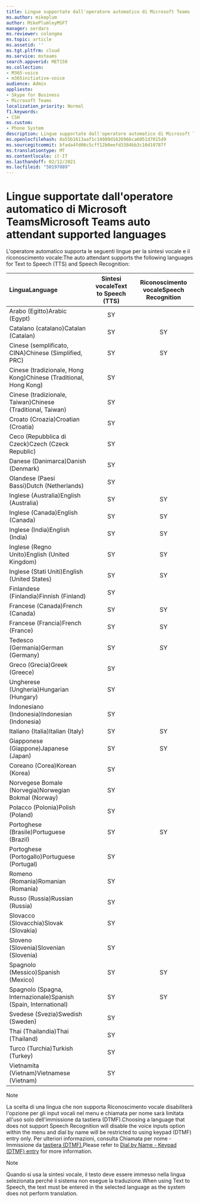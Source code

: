 ```yaml
---
title: Lingue supportate dall'operatore automatico di Microsoft Teams
ms.author: mikeplum
author: MikePlumleyMSFT
manager: serdars
ms.reviewer: colongma
ms.topic: article
ms.assetid: ''
ms.tgt.pltfrm: cloud
ms.service: msteams
search.appverid: MET150
ms.collection:
- M365-voice
- m365initiative-voice
audience: Admin
appliesto:
- Skype for Business
- Microsoft Teams
localization_priority: Normal
f1.keywords:
- CSH
ms.custom:
- Phone System
description: Lingue supportate dall'operatore automatico di Microsoft Teams
ms.openlocfilehash: 8a55b1613aaf1c14989d1626966ca6051d7015d9
ms.sourcegitcommit: bfada4fd06c5cff12b0eefd3384bb3c10d10787f
ms.translationtype: MT
ms.contentlocale: it-IT
ms.lasthandoff: 02/12/2021
ms.locfileid: "50197089"
---
```

# <a name="microsoft-teams-auto-attendant-supported-languages"></a><span data-ttu-id="0b778-103">Lingue supportate dall'operatore automatico di Microsoft Teams</span><span class="sxs-lookup"><span data-stu-id="0b778-103">Microsoft Teams auto attendant supported languages</span></span>

<span data-ttu-id="0b778-104">L'operatore automatico supporta le seguenti lingue per la sintesi vocale e il riconoscimento vocale:</span><span class="sxs-lookup"><span data-stu-id="0b778-104">The auto attendant supports the following languages for Text to Speech (TTS) and Speech Recognition:</span></span>

|<span data-ttu-id="0b778-105">Lingua</span><span class="sxs-lookup"><span data-stu-id="0b778-105">Language</span></span>                                |<span data-ttu-id="0b778-106">Sintesi vocale</span><span class="sxs-lookup"><span data-stu-id="0b778-106">Text to Speech (TTS)</span></span>     |<span data-ttu-id="0b778-107">Riconoscimento vocale</span><span class="sxs-lookup"><span data-stu-id="0b778-107">Speech Recognition</span></span>                     |
|:---------------------------------------|:-----------------------:|:-------------------------------------:|
|<span data-ttu-id="0b778-108">Arabo (Egitto)</span><span class="sxs-lookup"><span data-stu-id="0b778-108">Arabic (Egypt)</span></span>                          |<span data-ttu-id="0b778-109">S</span><span class="sxs-lookup"><span data-stu-id="0b778-109">Y</span></span>                        |                                       |
|<span data-ttu-id="0b778-110">Catalano (catalano)</span><span class="sxs-lookup"><span data-stu-id="0b778-110">Catalan (Catalan)</span></span>                       |<span data-ttu-id="0b778-111">S</span><span class="sxs-lookup"><span data-stu-id="0b778-111">Y</span></span>                        |<span data-ttu-id="0b778-112">S</span><span class="sxs-lookup"><span data-stu-id="0b778-112">Y</span></span>                                      |
|<span data-ttu-id="0b778-113">Cinese (semplificato, CINA)</span><span class="sxs-lookup"><span data-stu-id="0b778-113">Chinese (Simplified, PRC)</span></span>               |<span data-ttu-id="0b778-114">S</span><span class="sxs-lookup"><span data-stu-id="0b778-114">Y</span></span>                        |<span data-ttu-id="0b778-115">S</span><span class="sxs-lookup"><span data-stu-id="0b778-115">Y</span></span>                                      |
|<span data-ttu-id="0b778-116">Cinese (tradizionale, Hong Kong)</span><span class="sxs-lookup"><span data-stu-id="0b778-116">Chinese (Traditional, Hong Kong)</span></span>        |<span data-ttu-id="0b778-117">S</span><span class="sxs-lookup"><span data-stu-id="0b778-117">Y</span></span>                        |                                       |
|<span data-ttu-id="0b778-118">Cinese (tradizionale, Taiwan)</span><span class="sxs-lookup"><span data-stu-id="0b778-118">Chinese (Traditional, Taiwan)</span></span>           |<span data-ttu-id="0b778-119">S</span><span class="sxs-lookup"><span data-stu-id="0b778-119">Y</span></span>                        |                                       |    
|<span data-ttu-id="0b778-120">Croato (Croazia)</span><span class="sxs-lookup"><span data-stu-id="0b778-120">Croatian (Croatia)</span></span>                      |<span data-ttu-id="0b778-121">S</span><span class="sxs-lookup"><span data-stu-id="0b778-121">Y</span></span>                        |                                       |    
|<span data-ttu-id="0b778-122">Ceco (Repubblica di Czeck)</span><span class="sxs-lookup"><span data-stu-id="0b778-122">Czech (Czeck Republic)</span></span>                  |<span data-ttu-id="0b778-123">S</span><span class="sxs-lookup"><span data-stu-id="0b778-123">Y</span></span>                        |                                       |    
|<span data-ttu-id="0b778-124">Danese (Danimarca)</span><span class="sxs-lookup"><span data-stu-id="0b778-124">Danish (Denmark)</span></span>                        |<span data-ttu-id="0b778-125">S</span><span class="sxs-lookup"><span data-stu-id="0b778-125">Y</span></span>                        |                                       |    
|<span data-ttu-id="0b778-126">Olandese (Paesi Bassi)</span><span class="sxs-lookup"><span data-stu-id="0b778-126">Dutch (Netherlands)</span></span>                     |<span data-ttu-id="0b778-127">S</span><span class="sxs-lookup"><span data-stu-id="0b778-127">Y</span></span>                        |                                       |    
|<span data-ttu-id="0b778-128">Inglese (Australia)</span><span class="sxs-lookup"><span data-stu-id="0b778-128">English (Australia)</span></span>                     |<span data-ttu-id="0b778-129">S</span><span class="sxs-lookup"><span data-stu-id="0b778-129">Y</span></span>                        |<span data-ttu-id="0b778-130">S</span><span class="sxs-lookup"><span data-stu-id="0b778-130">Y</span></span>                                      |
|<span data-ttu-id="0b778-131">Inglese (Canada)</span><span class="sxs-lookup"><span data-stu-id="0b778-131">English (Canada)</span></span>                        |<span data-ttu-id="0b778-132">S</span><span class="sxs-lookup"><span data-stu-id="0b778-132">Y</span></span>                        |<span data-ttu-id="0b778-133">S</span><span class="sxs-lookup"><span data-stu-id="0b778-133">Y</span></span>                                      |
|<span data-ttu-id="0b778-134">Inglese (India)</span><span class="sxs-lookup"><span data-stu-id="0b778-134">English (India)</span></span>                         |<span data-ttu-id="0b778-135">S</span><span class="sxs-lookup"><span data-stu-id="0b778-135">Y</span></span>                        |<span data-ttu-id="0b778-136">S</span><span class="sxs-lookup"><span data-stu-id="0b778-136">Y</span></span>                                      |
|<span data-ttu-id="0b778-137">Inglese (Regno Unito)</span><span class="sxs-lookup"><span data-stu-id="0b778-137">English (United Kingdom)</span></span>                |<span data-ttu-id="0b778-138">S</span><span class="sxs-lookup"><span data-stu-id="0b778-138">Y</span></span>                        |<span data-ttu-id="0b778-139">S</span><span class="sxs-lookup"><span data-stu-id="0b778-139">Y</span></span>                                      |
|<span data-ttu-id="0b778-140">Inglese (Stati Uniti)</span><span class="sxs-lookup"><span data-stu-id="0b778-140">English (United States)</span></span>                 |<span data-ttu-id="0b778-141">S</span><span class="sxs-lookup"><span data-stu-id="0b778-141">Y</span></span>                        |<span data-ttu-id="0b778-142">S</span><span class="sxs-lookup"><span data-stu-id="0b778-142">Y</span></span>                                      |
|<span data-ttu-id="0b778-143">Finlandese (Finlandia)</span><span class="sxs-lookup"><span data-stu-id="0b778-143">Finnish (Finland)</span></span>                       |<span data-ttu-id="0b778-144">S</span><span class="sxs-lookup"><span data-stu-id="0b778-144">Y</span></span>                        |                                       |    
|<span data-ttu-id="0b778-145">Francese (Canada)</span><span class="sxs-lookup"><span data-stu-id="0b778-145">French (Canada)</span></span>                         |<span data-ttu-id="0b778-146">S</span><span class="sxs-lookup"><span data-stu-id="0b778-146">Y</span></span>                        |<span data-ttu-id="0b778-147">S</span><span class="sxs-lookup"><span data-stu-id="0b778-147">Y</span></span>                                      |
|<span data-ttu-id="0b778-148">Francese (Francia)</span><span class="sxs-lookup"><span data-stu-id="0b778-148">French (France)</span></span>                         |<span data-ttu-id="0b778-149">S</span><span class="sxs-lookup"><span data-stu-id="0b778-149">Y</span></span>                        |<span data-ttu-id="0b778-150">S</span><span class="sxs-lookup"><span data-stu-id="0b778-150">Y</span></span>                                      |
|<span data-ttu-id="0b778-151">Tedesco (Germania)</span><span class="sxs-lookup"><span data-stu-id="0b778-151">German (Germany)</span></span>                        |<span data-ttu-id="0b778-152">S</span><span class="sxs-lookup"><span data-stu-id="0b778-152">Y</span></span>                        |<span data-ttu-id="0b778-153">S</span><span class="sxs-lookup"><span data-stu-id="0b778-153">Y</span></span>                                      |
|<span data-ttu-id="0b778-154">Greco (Grecia)</span><span class="sxs-lookup"><span data-stu-id="0b778-154">Greek (Greece)</span></span>                          |<span data-ttu-id="0b778-155">S</span><span class="sxs-lookup"><span data-stu-id="0b778-155">Y</span></span>                        |                                       |
|<span data-ttu-id="0b778-156">Ungherese (Ungheria)</span><span class="sxs-lookup"><span data-stu-id="0b778-156">Hungarian (Hungary)</span></span>                     |<span data-ttu-id="0b778-157">S</span><span class="sxs-lookup"><span data-stu-id="0b778-157">Y</span></span>                        |                                       |
|<span data-ttu-id="0b778-158">Indonesiano (Indonesia)</span><span class="sxs-lookup"><span data-stu-id="0b778-158">Indonesian (Indonesia)</span></span>                  |<span data-ttu-id="0b778-159">S</span><span class="sxs-lookup"><span data-stu-id="0b778-159">Y</span></span>                        |                                       |
|<span data-ttu-id="0b778-160">Italiano (Italia)</span><span class="sxs-lookup"><span data-stu-id="0b778-160">Italian (Italy)</span></span>                         |<span data-ttu-id="0b778-161">S</span><span class="sxs-lookup"><span data-stu-id="0b778-161">Y</span></span>                        |<span data-ttu-id="0b778-162">S</span><span class="sxs-lookup"><span data-stu-id="0b778-162">Y</span></span>                                      |
|<span data-ttu-id="0b778-163">Giapponese (Giappone)</span><span class="sxs-lookup"><span data-stu-id="0b778-163">Japanese (Japan)</span></span>                        |<span data-ttu-id="0b778-164">S</span><span class="sxs-lookup"><span data-stu-id="0b778-164">Y</span></span>                        |<span data-ttu-id="0b778-165">S</span><span class="sxs-lookup"><span data-stu-id="0b778-165">Y</span></span>                                      |
|<span data-ttu-id="0b778-166">Coreano (Corea)</span><span class="sxs-lookup"><span data-stu-id="0b778-166">Korean (Korea)</span></span>                          |<span data-ttu-id="0b778-167">S</span><span class="sxs-lookup"><span data-stu-id="0b778-167">Y</span></span>                        |                                       |    
|<span data-ttu-id="0b778-168">Norvegese Bomale (Norvegia)</span><span class="sxs-lookup"><span data-stu-id="0b778-168">Norwegian Bokmal (Norway)</span></span>               |<span data-ttu-id="0b778-169">S</span><span class="sxs-lookup"><span data-stu-id="0b778-169">Y</span></span>                        |                                       |    
|<span data-ttu-id="0b778-170">Polacco (Polonia)</span><span class="sxs-lookup"><span data-stu-id="0b778-170">Polish (Poland)</span></span>                         |<span data-ttu-id="0b778-171">S</span><span class="sxs-lookup"><span data-stu-id="0b778-171">Y</span></span>                        |                                       |    
|<span data-ttu-id="0b778-172">Portoghese (Brasile)</span><span class="sxs-lookup"><span data-stu-id="0b778-172">Portuguese (Brazil)</span></span>                     |<span data-ttu-id="0b778-173">S</span><span class="sxs-lookup"><span data-stu-id="0b778-173">Y</span></span>                        |<span data-ttu-id="0b778-174">S</span><span class="sxs-lookup"><span data-stu-id="0b778-174">Y</span></span>                                      |
|<span data-ttu-id="0b778-175">Portoghese (Portogallo)</span><span class="sxs-lookup"><span data-stu-id="0b778-175">Portuguese (Portugal)</span></span>                   |<span data-ttu-id="0b778-176">S</span><span class="sxs-lookup"><span data-stu-id="0b778-176">Y</span></span>                        |                                       |    
|<span data-ttu-id="0b778-177">Romeno (Romania)</span><span class="sxs-lookup"><span data-stu-id="0b778-177">Romanian (Romania)</span></span>                      |<span data-ttu-id="0b778-178">S</span><span class="sxs-lookup"><span data-stu-id="0b778-178">Y</span></span>                        |                                       |    
|<span data-ttu-id="0b778-179">Russo (Russia)</span><span class="sxs-lookup"><span data-stu-id="0b778-179">Russian (Russia)</span></span>                        |<span data-ttu-id="0b778-180">S</span><span class="sxs-lookup"><span data-stu-id="0b778-180">Y</span></span>                        |                                       |    
|<span data-ttu-id="0b778-181">Slovacco (Slovacchia)</span><span class="sxs-lookup"><span data-stu-id="0b778-181">Slovak (Slovakia)</span></span>                       |<span data-ttu-id="0b778-182">S</span><span class="sxs-lookup"><span data-stu-id="0b778-182">Y</span></span>                        |                                       |    
|<span data-ttu-id="0b778-183">Sloveno (Slovenia)</span><span class="sxs-lookup"><span data-stu-id="0b778-183">Slovenian (Slovenia)</span></span>                    |<span data-ttu-id="0b778-184">S</span><span class="sxs-lookup"><span data-stu-id="0b778-184">Y</span></span>                        |                                       |    
|<span data-ttu-id="0b778-185">Spagnolo (Messico)</span><span class="sxs-lookup"><span data-stu-id="0b778-185">Spanish (Mexico)</span></span>                        |<span data-ttu-id="0b778-186">S</span><span class="sxs-lookup"><span data-stu-id="0b778-186">Y</span></span>                        |<span data-ttu-id="0b778-187">S</span><span class="sxs-lookup"><span data-stu-id="0b778-187">Y</span></span>                                      |
|<span data-ttu-id="0b778-188">Spagnolo (Spagna, Internazionale)</span><span class="sxs-lookup"><span data-stu-id="0b778-188">Spanish (Spain, International)</span></span>          |<span data-ttu-id="0b778-189">S</span><span class="sxs-lookup"><span data-stu-id="0b778-189">Y</span></span>                        |<span data-ttu-id="0b778-190">S</span><span class="sxs-lookup"><span data-stu-id="0b778-190">Y</span></span>                                      |
|<span data-ttu-id="0b778-191">Svedese (Svezia)</span><span class="sxs-lookup"><span data-stu-id="0b778-191">Swedish (Sweden)</span></span>                        |<span data-ttu-id="0b778-192">S</span><span class="sxs-lookup"><span data-stu-id="0b778-192">Y</span></span>                        |                                       |    
|<span data-ttu-id="0b778-193">Thai (Thailandia)</span><span class="sxs-lookup"><span data-stu-id="0b778-193">Thai (Thailand)</span></span>                         |<span data-ttu-id="0b778-194">S</span><span class="sxs-lookup"><span data-stu-id="0b778-194">Y</span></span>                        |                                       |    
|<span data-ttu-id="0b778-195">Turco (Turchia)</span><span class="sxs-lookup"><span data-stu-id="0b778-195">Turkish (Turkey)</span></span>                        |<span data-ttu-id="0b778-196">S</span><span class="sxs-lookup"><span data-stu-id="0b778-196">Y</span></span>                        |                                       |    
|<span data-ttu-id="0b778-197">Vietnamita (Vietnam)</span><span class="sxs-lookup"><span data-stu-id="0b778-197">Vietnamese (Vietnam)</span></span>                    |<span data-ttu-id="0b778-198">S</span><span class="sxs-lookup"><span data-stu-id="0b778-198">Y</span></span>                        |                                       |    

> [!NOTE]
> <span data-ttu-id="0b778-199">La scelta di una lingua che non supporta Riconoscimento vocale disabiliterà l'opzione per gli input vocali nel menu e chiamata per nome sarà limitata all'uso solo dell'immissione da tastiera (DTMF).</span><span class="sxs-lookup"><span data-stu-id="0b778-199">Choosing a language that does not support Speech Recognition will disable the voice inputs option within the menu and dial by name will be restricted to using keypad (DTMF) entry only.</span></span> <span data-ttu-id="0b778-200">Per ulteriori informazioni, consulta Chiamata per nome - Immissione da [tastiera (DTMF).](dial-voice-reference.md#dial-by-name---keypad-dtmf-entry)</span><span class="sxs-lookup"><span data-stu-id="0b778-200">Please refer to [Dial by Name - Keypad (DTMF) entry](dial-voice-reference.md#dial-by-name---keypad-dtmf-entry) for more information.</span></span>

> [!NOTE]
> <span data-ttu-id="0b778-201">Quando si usa la sintesi vocale, il testo deve essere immesso nella lingua selezionata perché il sistema non esegue la traduzione.</span><span class="sxs-lookup"><span data-stu-id="0b778-201">When using Text to Speech, the text must be entered in the selected language as the system does not perform translation.</span></span>
